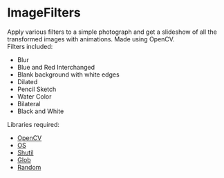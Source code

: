 # ImageFilters

Apply various filters to a simple photograph and get a slideshow of all the transformed images with animations. Made using OpenCV.
<br/>
Filters included:
<ul>
  <li>Blur</li>
  <li>Blue and Red Interchanged</li>
  <li>Blank background with white edges</li>
  <li>Dilated</li>
  <li>Pencil Sketch</li>
  <li>Water Color</li>
  <li>Bilateral</li>
  <li>Black and White</li>
</ul>

Libraries required:
<ul>
  <li><a href="https://pypi.org/project/opencv-python/">OpenCV</a></li>
  <li><a href="https://pypi.org/project/os-sys/">OS</a></li>
  <li><a href="https://pypi.org/project/pytest-shutil/">Shutil</a></li>
  <li><a href="https://pypi.org/project/glob2">Glob</a></li>
  <li><a href="https://pypi.org/project/random2">Random</a></link>
